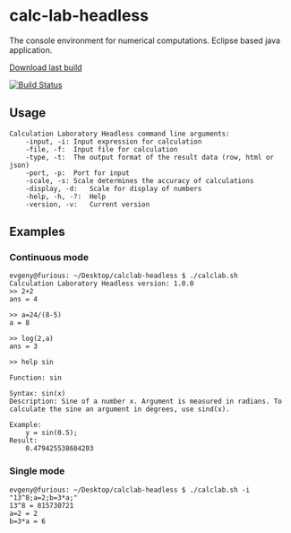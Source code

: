 # calc-lab-headless
The console environment for numerical computations. Eclipse based java application.

[Download last build](http://calc-lab.com:8080/job/calc-lab-headless/lastStableBuild/artifact/build/product/target/calclab-headless-1.0.0-SNAPSHOT.zip)

[![Build Status](http://calc-lab.com:8080/job/calc-lab-headless/lastStableBuild/badge/icon)](http://calc-lab.com:8080/job/calc-lab-headless/lastStableBuild/)


## Usage
```
Calculation Laboratory Headless command line arguments:
	-input, -i:	Input expression for calculation
	-file, -f:	Input file for calculation
	-type, -t:	The output format of the result data (row, html or json)
	-port, -p:	Port for input
	-scale, -s:	Scale determines the accuracy of calculations
	-display, -d:	Scale for display of numbers
	-help, -h, -?:	Help
	-version, -v:	Current version
```

## Examples
### Continuous mode
```
evgeny@furious: ~/Desktop/calclab-headless $ ./calclab.sh
Calculation Laboratory Headless version: 1.0.0
>> 2+2
ans = 4

>> a=24/(8-5)
a = 8

>> log(2,a)
ans = 3

>> help sin

Function: sin

Syntax: sin(x)
Description: Sine of a number x. Argument is measured in radians. To calculate the sine an argument in degrees, use sind(x).

Example: 
	y = sin(0.5);
Result: 
	0.479425538604203
```

### Single mode
```
evgeny@furious: ~/Desktop/calclab-headless $ ./calclab.sh -i "13^8;a=2;b=3*a;"
13^8 = 815730721
a=2 = 2
b=3*a = 6
```
